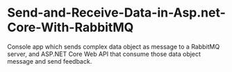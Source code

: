 # Send-and-Receive-Data-in-Asp.net-Core-With-RabbitMQ
Console app which sends complex data object as message to a RabbitMQ server, and ASP.NET Core Web API that consume those data object message and send feedback.
